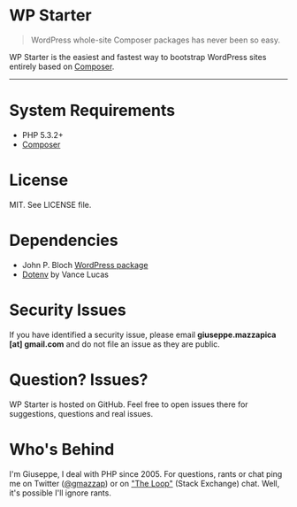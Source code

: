 WP Starter
==========

> WordPress whole-site Composer packages has never been so easy.

WP Starter is the easiest and fastest way to bootstrap WordPress sites entirely based on
[Composer](https://getcomposer.org/).

---

# System Requirements

 - PHP 5.3.2+
 - [Composer](https://getcomposer.org/)

# License

MIT. See LICENSE file.

# Dependencies

 - John P. Bloch [WordPress package](https://github.com/johnpbloch/wordpress)
 - [Dotenv](https://github.com/vlucas/phpdotenv) by Vance Lucas

# Security Issues

If you have identified a security issue, please email **giuseppe.mazzapica [at] gmail.com** and do not
file an issue as they are public.

# Question? Issues?

WP Starter is hosted on GitHub. Feel free to open issues there for suggestions, questions and real issues.

# Who's Behind

I'm Giuseppe, I deal with PHP since 2005. For questions, rants or chat ping me on Twitter ([@gmazzap](https://twitter.com/gmazzap)) or on ["The Loop"](http://chat.stackexchange.com/rooms/6/the-loop) (Stack Exchange) chat. Well, it's possible I'll ignore rants.

